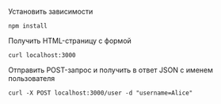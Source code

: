 Установить зависимости

```
npm install
```

Получить HTML-страницу с формой

```
curl localhost:3000
```

Отправить POST-запрос и получить в ответ JSON с именем пользователя

```
curl -X POST localhost:3000/user -d "username=Alice"
```
